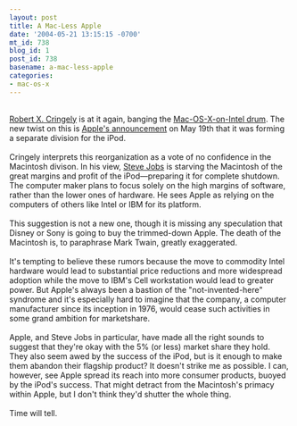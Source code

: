 ```yaml
---
layout: post
title: A Mac-Less Apple
date: '2004-05-21 13:15:15 -0700'
mt_id: 738
blog_id: 1
post_id: 738
basename: a-mac-less-apple
categories:
- mac-os-x
---
```

<br /><a href="http://www.pbs.org/cringely/">Robert X. Cringely</a> is at it again, banging the <a href="http://www.pbs.org/cringely/pulpit/pulpit20040520.html">Mac-OS-X-on-Intel drum</a>. The new twist on this is <a href="http://www.reuters.com/newsArticle.jhtml?type=technologyNews&amp;storyID=5198496">Apple's announcement</a> on May 19th that it was forming a separate division for the iPod.<br /><br />Cringely interprets this reorganization as a vote of no confidence in the Macintosh divison. In his view, <a href="http://homepage.mac.com/steve/Menu8.html">Steve Jobs</a> is starving the Macintosh of the great margins and profit of the iPod&#x2014;preparing it for complete shutdown. The computer maker plans to focus solely on the high margins of software, rather than the lower ones of hardware. He sees Apple as relying on the computers of others like Intel or IBM for its platform.<br /><br />This suggestion is not a new one, though it is missing any speculation that Disney or Sony is going to buy the trimmed-down Apple. The death of the Macintosh is, to paraphrase Mark Twain, greatly exaggerated.<br /><br />It's tempting to believe these rumors because the move to commodity Intel hardware would lead to substantial price reductions and more widespread adoption while the move to IBM's Cell workstation would lead to greater power. But Apple's always been a bastion of the "not-invented-here" syndrome and it's especially hard to imagine that the company, a computer manufacturer since its inception in 1976, would cease such activities in some grand ambition for marketshare.<br /><br />Apple, and Steve Jobs in particular, have made all the right sounds to suggest that they're okay with the 5% (or less) market share they hold. They also seem awed by the success of the iPod, but is it enough to make them abandon their flagship product? It doesn't strike me as possible. I can, however, see Apple spread its reach into more consumer products, buoyed by the iPod's success. That might detract from the Macintosh's primacy within Apple, but I don't think they'd shutter the whole thing.<br /><br />Time will tell.<br /><br /><br />
